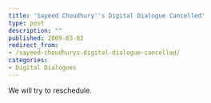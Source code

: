 ```yaml
---
title: 'Sayeed Choudhury''s Digital Dialogue Cancelled'
type: post
description: ""
published: 2009-03-02
redirect_from: 
- /sayeed-choudhurys-digital-dialogue-cancelled/
categories:
- Digital Dialogues
---
```

We will try to reschedule.
